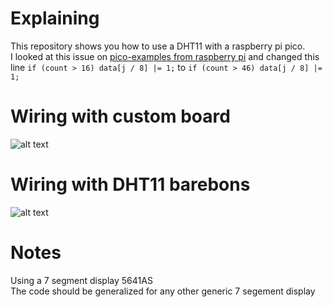 # Explaining
This repository shows you how to use a DHT11 with a raspberry pi pico.  
I looked at this issue on [pico-examples from raspberry pi](https://github.com/raspberrypi/pico-examples/issues/11) and changed this line `if (count > 16) data[j / 8] |= 1;` to `if (count > 46) data[j / 8] |= 1;`  

# Wiring with custom board
![alt text](https://i.imgur.com/Bz7d3DG.png)

# Wiring with DHT11 barebons
![alt text](https://i.imgur.com/AJC070c.png)

# Notes
Using a 7 segment display 5641AS<br>
The code should be generalized for any other generic 7 segement display<br>
